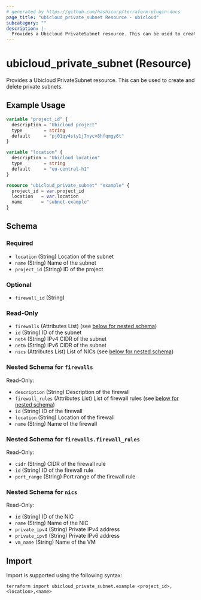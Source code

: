 ```yaml
---
# generated by https://github.com/hashicorp/terraform-plugin-docs
page_title: "ubicloud_private_subnet Resource - ubicloud"
subcategory: ""
description: |-
  Provides a Ubicloud PrivateSubnet resource. This can be used to create and delete private subnets.
---
```


# ubicloud_private_subnet (Resource)

Provides a Ubicloud PrivateSubnet resource. This can be used to create and delete private subnets.

## Example Usage

```terraform
variable "project_id" {
  description = "Ubicloud project"
  type        = string
  default     = "pj01qy4sty1j7nycv8hfqmgy6t"
}

variable "location" {
  description = "Ubicloud location"
  type        = string
  default     = "eu-central-h1"
}

resource "ubicloud_private_subnet" "example" {
  project_id = var.project_id
  location   = var.location
  name       = "subnet-example"
}
```

<!-- schema generated by tfplugindocs -->
## Schema

### Required

- `location` (String) Location of the subnet
- `name` (String) Name of the subnet
- `project_id` (String) ID of the project

### Optional

- `firewall_id` (String)

### Read-Only

- `firewalls` (Attributes List) (see [below for nested schema](#nestedatt--firewalls))
- `id` (String) ID of the subnet
- `net4` (String) IPv4 CIDR of the subnet
- `net6` (String) IPv6 CIDR of the subnet
- `nics` (Attributes List) List of NICs (see [below for nested schema](#nestedatt--nics))

<a id="nestedatt--firewalls"></a>
### Nested Schema for `firewalls`

Read-Only:

- `description` (String) Description of the firewall
- `firewall_rules` (Attributes List) List of firewall rules (see [below for nested schema](#nestedatt--firewalls--firewall_rules))
- `id` (String) ID of the firewall
- `location` (String) Location of the firewall
- `name` (String) Name of the firewall

<a id="nestedatt--firewalls--firewall_rules"></a>
### Nested Schema for `firewalls.firewall_rules`

Read-Only:

- `cidr` (String) CIDR of the firewall rule
- `id` (String) ID of the firewall rule
- `port_range` (String) Port range of the firewall rule



<a id="nestedatt--nics"></a>
### Nested Schema for `nics`

Read-Only:

- `id` (String) ID of the NIC
- `name` (String) Name of the NIC
- `private_ipv4` (String) Private IPv4 address
- `private_ipv6` (String) Private IPv6 address
- `vm_name` (String) Name of the VM

## Import

Import is supported using the following syntax:

```shell
terraform import ubicloud_private_subnet.example <project_id>,<location>,<name>
```

